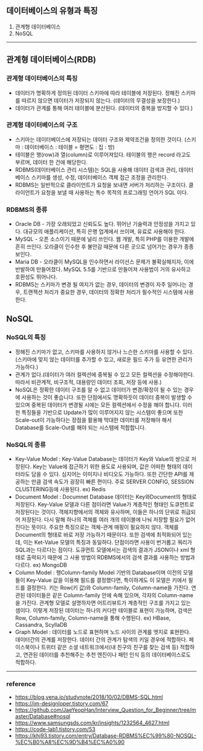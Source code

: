 ## 데이터베이스의 유형과 특징
1. 관계형 데이터베이스
2. NoSQL 
---

## 관계형 데이터베이스(RDB)
### 관계형 데이터베이스의 특징
- 데이터가 명확하게 정의된 데이터 스키마에 따라 테이블에 저장된다. 정해진 스키마를 따르지 않으면 데이터가 저장되지 않는다. (데이터의 무결성을 보장한다.)
- 데이터가 관계를 통해 여러 테이블에 분산된다. (데이터의 중복을 방지할 수 있다.)

### 관계형 데이터베이스의 구조
- 스키마는 데이터베이스에 저장되는 데이터 구조와 제약조건을 정의한 것이다. (스키마 : 데이터베이스 : 테이블 = 평면도 : 집 : 방)
- 테이블은 행(row)과 열(column)로 이루어져있다. 테이블의 행은 record 라고도 부르며, 데이터 한 건에 해당한다.
- RDBMS(데이터베이스 관리 시스템)는 SQL을 사용해 데이터 검색과 관리, 데이터베이스 스키마를 생성, 수정, 데이터베이스 객체 접근 조정을 관리한다.
- RDBMS는 일반적으로 클라이언트가 요청을 보내면 서버가 처리하는 구조이다. 클라이언트가 요청을 보낼 때 사용하는 특수 목적의 프로그래밍 언어가 SQL 이다.

### RDBMS의 종류
- Oracle DB - 가장 오래되었고 신뢰도도 높다. 뛰어난 기술력과 안정성을 가지고 있다. 대규모의 애플리케이션, 특히 은행 업계에서 쓰이며, 유료로 사용해야 한다.
- MySQL - 오픈 소스이기 때문에 널리 쓰인다. 웹 개발, 특히 PHP를 이용한 개발에 흔히 쓰인다. 오라클이 인수한 후 불안감 때문에 다른 곳으로 넘어가는 경우가 종종 보인다.
- Maria DB - 오라클이 MySQL을 인수하면서 라이선스 문제가 불확실해지자, 이에 반발하여 만들어졌다. MySQL 5.5를 기반으로 만들어져 사용법이 거의 유사하고 호환성도 뛰어나다.
- RDBMS는 스키마가 변경 될 여지가 없는 경우, 데이터의 변경이 자주 일어나는 경우, 트랜잭션 처리가 중요한 경우, 데이터의 정확한 처리가 필수적인 시스템에 사용한다.

 

## NoSQL
### NoSQL의 특징 
- 정해진 스키마가 없고, 스키마를 사용하지 않거나 느슨한 스키마를 사용할 수 있다.(스키마에 맞지 않는 데이터를 추가할 수 있고, 새로운 필드 추가 등 유연한 관리가 가능하다.)
- 관계가 없다.(데이터가 여러 컬렉션에 중복될 수 있고 모든 컬렉션을 수정해야한다. 따라서 비관계적, 비구조적, 대용량인 데이터 조회, 저장 등에 사용.)
- NoSQL은 정확한 데이터 구조를 알 수 없고 데이터가 변경/확장이 될 수 있는 경우에 사용하는 것이 좋습니다. 또한 단점에서도 명확하듯이 데이터 중복이 발생할 수 있으며 중복된 데이터가 변경될 시에는 모든 컬렉션에서 수정을 해야 합니다. 이러한 특징들을 기반으로 Update가 많이 이루어지지 않는 시스템이 좋으며 또한 Scale-out이 가능하다는 장점을 활용해 막대한 데이터를 저장해야 해서 Database를 Scale-Out를 해야 되는 시스템에 적합합니다.

### NoSQL의 종류
- Key-Value Model : Key-Value Database는 데이터가 Key와 Value의 쌍으로 저장된다. Key는 Value에 접근하기 위한 용도로 사용되며, 값은 어떠한 형태의 데이터라도 담을 수 있다. 심지어는 이미지나 비디오도 가능하다. 또한 간단한 API를 제공하는 만큼 검색 속도가 굉장히 빠른 편이다. 주로 SERVER CONFIG, SESSION CLUSTERING등에 사용된다. ex) Redis
- Document Model : Documnet Database 데이터는 Key와Document의 형태로 저장된다. Key-Value 모델과 다른 점이라면 Value가 계층적인 형태인 도큐먼트로 저장된다는 것이다. 객체지향에서의 객체와 유사하며, 이들은 하나의 단위로 취급되어 저장된다. 다시 말해 하나의 객체를 여러 개의 테이블에 나눠 저장할 필요가 없어진다는 뜻이다. 주요한 특징으로는 객체-관계 매핑이 필요하지 않다. 객체를 Document의 형태로 바로 저장 가능하기 때문이다. 또한 검색에 최적화되어 있는데, 이는 Ket-Value 모델의 특징과 동일하다. 단점이라면 사용이 번거롭고 쿼리가 SQL과는 다르다는 점이다. 도큐먼트 모델에서는 검색의 결과가 JSON이나 xml 형태로 출력되기 때문에 그 사용 방법이 RDBMS에서의 검색 결과를 사용하는 방법과 다르다. ex) MongoDB
- Column Model : 행Column-family Model 기반의 Database이며 이전의 모델들이 Key-Value 값을 이용해 필드를 결정했다면, 특이하게도 이 모델은 키에서 필드를 결정한다. 키는 Row(키 값)와 Column-family, Column-name을 가진다. 연관된 데이터들은 같은 Column-family 안에 속해 있으며, 각자의 Column-name을 가진다. 관계형 모델로 설명하자면 어트리뷰트가 계층적인 구조를 가지고 있는 셈이다. 이렇게 저장된 데이터는 하나의 커다란 테이블로 표현이 가능하며, 검색은 Row, Column-family, Column-name을 통해 수행된다. ex) HBase, Cassandra, ScyllaDB
- Graph Model : 데이터를 노드로 표현하며 노드 사이의 관계를 엣지로 표현한다. 데이터간의 관계를 저장한다. 데이터 간의 관계가 탐색의 키일 경우에 적합하다. 페이스북이나 트위터 같은 소셜 네트워크에서(내 친구의 친구를 찾는 검색 등) 적합하고, 연관된 데이터를 추천해주는 추천 엔진이나 패턴 인식 등의 데이터베이스로도 적합하다.
---
### reference
- https://blog.yena.io/studynote/2018/10/02/DBMS-SQL.html
- https://im-designloper.tistory.com/67
- https://github.com/JaeYeopHan/Interview_Question_for_Beginner/tree/master/Database#nosql
- https://www.samsungsds.com/kr/insights/1232564_4627.html
- https://code-lab1.tistory.com/53
- https://khj93.tistory.com/entry/Database-RDBMS%EC%99%80-NOSQL-%EC%B0%A8%EC%9D%B4%EC%A0%90

